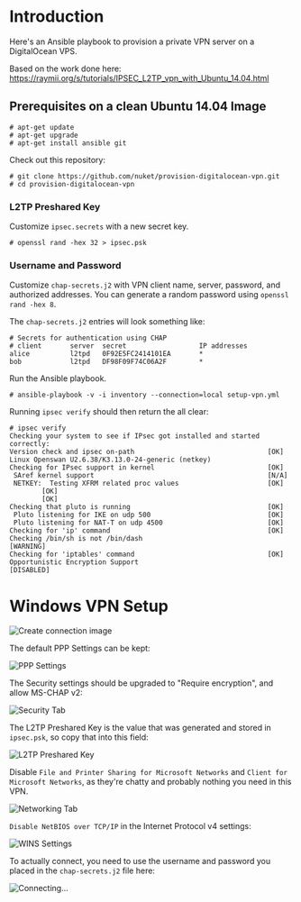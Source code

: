 Introduction
============

Here's an Ansible playbook to provision a private VPN server on a DigitalOcean VPS.

Based on the work done here: 
https://raymii.org/s/tutorials/IPSEC_L2TP_vpn_with_Ubuntu_14.04.html

Prerequisites on a clean Ubuntu 14.04 Image
-------------------------------------------

```
# apt-get update
# apt-get upgrade
# apt-get install ansible git
```

Check out this repository:

```
# git clone https://github.com/nuket/provision-digitalocean-vpn.git
# cd provision-digitalocean-vpn
```

### L2TP Preshared Key

Customize `ipsec.secrets` with a new secret key.

```
# openssl rand -hex 32 > ipsec.psk
```

### Username and Password

Customize `chap-secrets.j2` with VPN client name, server, password, and authorized addresses. You can generate a random password using `openssl rand -hex 8`. 

The `chap-secrets.j2` entries will look something like:

```
# Secrets for authentication using CHAP
# client       server  secret                  IP addresses
alice          l2tpd   0F92E5FC2414101EA       *
bob            l2tpd   DF98F09F74C06A2F        *
```

Run the Ansible playbook.

```
# ansible-playbook -v -i inventory --connection=local setup-vpn.yml
```

Running `ipsec verify` should then return the all clear:

```
# ipsec verify
Checking your system to see if IPsec got installed and started correctly:
Version check and ipsec on-path                                 [OK]
Linux Openswan U2.6.38/K3.13.0-24-generic (netkey)
Checking for IPsec support in kernel                            [OK]
 SAref kernel support                                           [N/A]
 NETKEY:  Testing XFRM related proc values                      [OK]
        [OK]
        [OK]
Checking that pluto is running                                  [OK]
 Pluto listening for IKE on udp 500                             [OK]
 Pluto listening for NAT-T on udp 4500                          [OK]
Checking for 'ip' command                                       [OK]
Checking /bin/sh is not /bin/dash                               [WARNING]
Checking for 'iptables' command                                 [OK]
Opportunistic Encryption Support                                [DISABLED]
```

Windows VPN Setup
=================

![Create connection image](/images/windows/create-connection.png?raw=true)

The default PPP Settings can be kept:

![PPP Settings](/images/windows/ppp-settings.png?raw=true)

The Security settings should be upgraded to "Require encryption", and allow MS-CHAP v2:

![Security Tab](/images/windows/security-tab.png?raw=true)

The L2TP Preshared Key is the value that was generated and stored in `ipsec.psk`, so copy that into this field:

![L2TP Preshared Key](/images/windows/l2tp-preshared-key.png?raw=true)

Disable `File and Printer Sharing for Microsoft Networks` and `Client for Microsoft Networks`, as they're chatty and probably nothing you need in this VPN.

![Networking Tab](/images/windows/networking-tab.png?raw=true)

`Disable NetBIOS over TCP/IP` in the Internet Protocol v4 settings:

![WINS Settings](/images/windows/wins-tab.png?raw=true)

To actually connect, you need to use the username and password you placed in the `chap-secrets.j2` file here:

![Connecting...](/images/windows/connecting-sidebar.png?raw=true)
